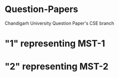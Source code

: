 # Question-Papers
Chandigarh University Question Paper's CSE branch
# "1" representing MST-1
# "2" representing MST-2
